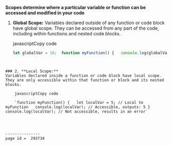 **Scopes determine where a particular variable or function can be accessed and modified in your code**
1. **Global Scope:** Variables declared outside of any function or code block have global scope. They can be accessed from any part of the code, including within functions and nested code blocks.
    
    javascriptCopy code
    ```js
    let globalVar = 10;  function myFunction() {   console.log(globalVar); // Accessible, outputs: 10 }`
```
    
    
### 2. **Local Scope:**
Variables declared inside a function or code block have local scope. They are only accessible within that function or block and its nested blocks.
    
    javascriptCopy code
    
    `function myFunction() {   let localVar = 5; // Local to myFunction   console.log(localVar); // Accessible, outputs: 5 }  console.log(localVar); // Not accessible, results in an error`




---------------
page id =  293734